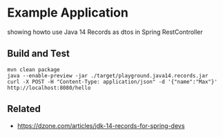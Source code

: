 # Example Application 
showing howto use Java 14 Records as dtos in Spring RestController 

## Build and Test
```
mvn clean package
java --enable-preview -jar ./target/playground.java14.records.jar
curl -X POST -H "Content-Type: application/json" -d '{"name":"Max"}' http://localhost:8080/hello 
```

## Related
* https://dzone.com/articles/jdk-14-records-for-spring-devs